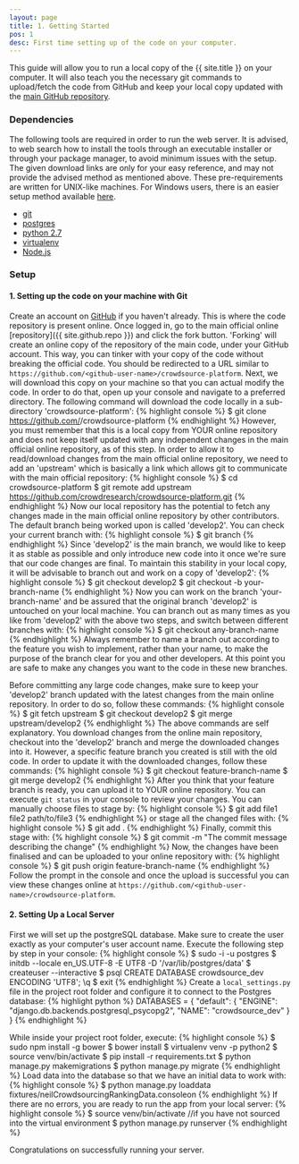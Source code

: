 ```yaml
---
layout: page
title: 1. Getting Started
pos: 1
desc: First time setting up of the code on your computer.
---
```


<p class="message">
This guide will allow you to run a local copy of the {{ site.title }} on your computer. It will also teach you the necessary git commands to upload/fetch the code from GitHub and keep your local copy updated with the <a href="{{ site.github.repo }}">main GitHub repository</a>.
</p>

### Dependencies


The following tools are required in order to run the web server. It is advised, to web search how to install the tools through an executable installer or through your package manager, to avoid minimum issues with the setup. The given download links are only for your easy reference, and may not provide the advised method as mentioned above. These pre-requirements are written for UNIX-like machines. For Windows users, there is an easier setup method available [here](https://github.com/crowdresearch/crowdsource-platform#setup-with-vagrant).

* [git](https://git-scm.com/downloads)
* [postgres](http://www.enterprisedb.com/products-services-training/pgdownload)
* [python 2.7](https://www.python.org/downloads/release/python-2710/)
* [virtualenv](https://virtualenv.pypa.io/en/latest/installation.html)
* [Node.js](https://nodejs.org/download/)


### Setup

#### 1. Setting up the code on your machine with Git

Create an account on [GitHub](https://github.com/) if you haven't already. This is where the code repository is present online. Once logged in, go to the main official online [repository]({{ site.github.repo }}) and click the fork button. 'Forking' will create an online copy of the repository of the main code, under your GitHub account. This way, you can tinker with your copy of the code without breaking the official code. You should be redirected to a URL similar to `https://github.com/<github-user-name>/crowdsource-platform`. Next, we will download this copy on your machine so that you can actual modify the code. In order to do that, open up your console and navigate to a preferred directory. The following command will download the code locally in a sub-directory 'crowdsource-platform':
{% highlight console %}
$ git clone https://github.com/<github-user-name>/crowdsource-platform
{% endhighlight %}
However, you must remember that this is a local copy from YOUR online repository and does not keep itself updated with any independent changes in the main official online repository, as of this step. In order to allow it to read/download changes from the main official online repository, we need to add an 'upstream' which is basically a link which allows git to communicate with the main official repository:
{% highlight console %}
$ cd crowdsource-platform
$ git remote add upstream https://github.com/crowdresearch/crowdsource-platform.git
{% endhighlight %}
Now our local repository has the potential to fetch any changes made in the main official online repository by other contributors. The default branch being worked upon is called 'develop2'. You can check your current branch with:
{% highlight console %}
$ git branch
{% endhighlight %}
Since 'develop2' is the main branch, we would like to keep it as stable as possible and only introduce new code into it once we're sure that our code changes are final. To maintain this stability in your local copy, it will be advisable to branch out and work on a copy of 'develop2':
{% highlight console %}
$ git checkout develop2
$ git checkout -b your-branch-name
{% endhighlight %}
Now you can work on the branch 'your-branch-name' and be assured that the original branch 'develop2' is untouched on your local machine. You can branch out as many times as you like from 'develop2' with the above two steps, and switch between different branches with:
{% highlight console %}
$ git checkout any-branch-name
{% endhighlight %}
Always remember to name a branch out according to the feature you wish to implement, rather than your name, to make the purpose of the branch clear for you and other developers. At this point you are safe to make any changes you want to the code in these new branches.

Before committing any large code changes, make sure to keep your 'develop2' branch updated with the latest changes from the main online repository. In order to do so, follow these commands:
{% highlight console %}
$ git fetch upstream
$ git checkout develop2
$ git merge upstream/develop2
{% endhighlight %}
The above commands are self explanatory. You download changes from the online main repository, checkout into the 'develop2' branch and merge the downloaded changes into it. However, a specific feature branch you created is still with the old code. In order to update it with the downloaded changes, follow these commands:
{% highlight console %}
$ git checkout feature-branch-name 
$ git merge develop2
{% endhighlight %}
After you think that your feature branch is ready, you can upload it to YOUR online repository. You can execute `git status` in your console to review your changes. You can manually choose files to stage by:
{% highlight console %}
$ git add file1 file2 path/to/file3
{% endhighlight %}
or stage all the changed files with:
{% highlight console %}
$ git add .
{% endhighlight %}
Finally, commit this stage with:
{% highlight console %}
$ git commit -m "The commit message describing the change"
{% endhighlight %}
Now, the changes have been finalised and can be uploaded to your online repository with:
{% highlight console %}
$ git push origin feature-branch-name
{% endhighlight %}
Follow the prompt in the console and once the upload is successful you can view these changes online at `https://github.com/<github-user-name>/crowdsource-platform`.

#### 2. Setting Up a Local Server
First we will set up the postgreSQL database. Make sure to create the user exactly as your computer's user account name. Execute the following step by step in your console:
{% highlight console %}
$ sudo -i -u postgres
$ initdb --locale en_US.UTF-8 -E UTF8 -D '/var/lib/postgres/data'
$ createuser --interactive
$ psql
CREATE DATABASE crowdsource_dev ENCODING 'UTF8';
\q
$ exit
{% endhighlight %}
Create a `local_settings.py` file in the project root folder and configure it to connect to the Postgres database:
{% highlight python %}
DATABASES = {
    "default": {
        "ENGINE": "django.db.backends.postgresql_psycopg2",
        "NAME": "crowdsource_dev"
    }
}
{% endhighlight %}

While inside your project root folder, execute:
{% highlight console %}
$ sudo npm install -g bower
$ bower install
$ virtualenv venv -p python2
$ source venv/bin/activate
$ pip install -r requirements.txt
$ python manage.py makemigrations
$ python manage.py migrate
{% endhighlight %}
Load data into the database so that we have an initial data to work with:
{% highlight console %}
$ python manage.py loaddata fixtures/neilCrowdsourcingRankingData.consoleon
{% endhighlight %}
If there are no errors, you are ready to run the app from your local server:
{% highlight console %}
$ source venv/bin/activate //if you have not sourced into the virtual environment
$ python manage.py runserver
{% endhighlight %}

Congratulations on successfully running your server.